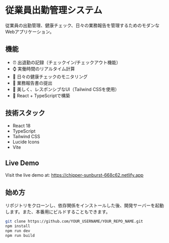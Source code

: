 # 従業員出勤管理システム

従業員の出勤管理、健康チェック、日々の業務報告を管理するためのモダンなWebアプリケーション。

## 機能

- ⏰ 出退勤の記録（チェックイン/チェックアウト機能）
- ⌚️ 実働時間のリアルタイム計算
- 🏥 日々の健康チェックのモニタリング
- 📝 業務報告書の提出
- 💫 美しく、レスポンシブなUI（Tailwind CSSを使用）
- 🔧 React + TypeScriptで構築

## 技術スタック

- React 18
- TypeScript
- Tailwind CSS
- Lucide Icons
- Vite

## Live Demo

Visit the live demo at: https://chipper-sunburst-668c62.netlify.app

## 始め方

リポジトリをクローンし、依存関係をインストールした後、開発サーバーを起動します。また、本番用にビルドすることもできます。

```bash
git clone https://github.com/YOUR_USERNAME/YOUR_REPO_NAME.git
npm install
npm run dev
npm run build
